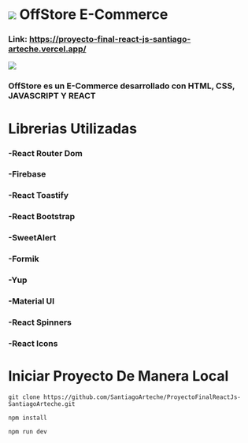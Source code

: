 # ![](https://res.cloudinary.com/diisow8ys/image/upload/v1689357892/faviconclover_2_czxy1o.png) OffStore E-Commerce 
### Link: https://proyecto-final-react-js-santiago-arteche.vercel.app/
![](https://res.cloudinary.com/diisow8ys/image/upload/v1689358114/Curso_de_React_Js___Plataforma_eLearning_de_Coderhouse_-_Google_Chrome_14_7_2023_15_07_50_3_iao19v.png) 
### OffStore es un E-Commerce desarrollado con HTML, CSS, JAVASCRIPT Y REACT

# Librerias Utilizadas
### -React Router Dom 
### -Firebase
### -React Toastify
### -React Bootstrap
### -SweetAlert
### -Formik
### -Yup
### -Material UI
### -React Spinners
### -React Icons

# Iniciar Proyecto De Manera Local

```
git clone https://github.com/SantiagoArteche/ProyectoFinalReactJs-SantiagoArteche.git
```
```
npm install
```
```
npm run dev
```